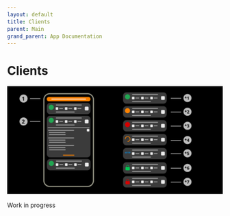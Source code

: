 ```yaml
---
layout: default
title: Clients
parent: Main
grand_parent: App Documentation
---
```


# Clients

![Clients Scheme](../images/main_clients.svg)

Work in progress
